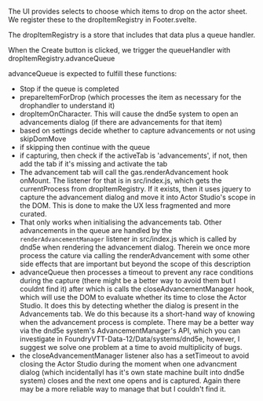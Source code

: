 The UI provides selects to choose which items to drop on the actor sheet. We register these to the dropItemRegistry in Footer.svelte.

The dropItemRegistry is a store that includes that data plus a queue handler.

When the Create button is clicked, we trigger the queueHandler with dropItemRegistry.advanceQueue

advanceQueue is expected to fulfill these functions:

-  Stop if the queue is completed
-  prepareItemForDrop (which processes the item as necessary for the drophandler to understand it)
- dropItemOnCharacter. This will cause the dnd5e system to open an advancements dialog (if there are advancements for that item)
-  based on settings decide whether to capture advancements or not using skipDomMove
-  if skipping then continue with the queue
-  if capturing, then check if the activeTab is 'advancements', if not, then add the tab if it's missing and activate the tab
-  The advancement tab will call the gas.renderAdvancement hook onMount. The listener for that is in src/index.js, which gets the currentProcess from dropItemRegistry. If it exists, then it uses jquery to capture the advancement dialog and move it into Actor Studio's scope in the DOM. This is done to make the UX less fragmented and more curated.
- That only works when initialising the advancements tab. Other advancements in the queue are handled by the `renderAdvancementManager` listener in src/index.js which is called by dnd5e when rendering the advancement dialog. Therein we once more process the cature via calling the renderAdvancement with some other side effects that are important but beyond the scope of this description
- advanceQueue then processes a timeout to prevent any race conditions during the capture (there might be a better way to avoid them but I couldnt find it) after which is calls the closeAdvancementManager hook, which will use the DOM to evaluate whether its time to close the Actor Studio. It does this by detecting whether the dialog is present in the Advancements tab. We do this because its a short-hand way of knowing when the advancement process is complete. There may be a better way via the dnd5e system's AdvancementManager's API, which you can investigate in FoundryVTT-Data-12/Data/systems/dnd5e, however, I suggest we solve one problem at a time to avoid multiplicity of bugs.
- the closeAdvancementManager listener also has a setTimeout to avoid closing the Actor Studio during the moment when one advancment dialog (which incidentallyl has it's own state machine built into dnd5e system) closes and the next one opens and is captured. Again there may be a more reliable way to manage that but I couldn't find it.

